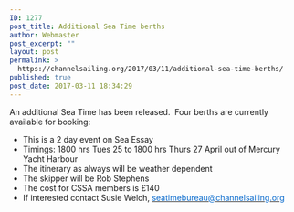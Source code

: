 ```yaml
---
ID: 1277
post_title: Additional Sea Time berths
author: Webmaster
post_excerpt: ""
layout: post
permalink: >
  https://channelsailing.org/2017/03/11/additional-sea-time-berths/
published: true
post_date: 2017-03-11 18:34:29
---
```

An additional Sea Time has been released.  Four berths are currently available for booking:
<ul>
	<li>This is a 2 day event on Sea Essay</li>
	<li>Timings: 1800 hrs Tues 25 to 1800 hrs Thurs 27 April out of Mercury Yacht Harbour</li>
	<li>The itinerary as always will be weather dependent</li>
	<li>The skipper will be Rob Stephens</li>
	<li>The cost for CSSA members is £140</li>
	<li>If interested contact Susie Welch, <a href="mailto:seatimebureau@channelsailing.org?subject=Enquiry from CSD Website:"><span style="color:#0066cc;">seatimebureau@channelsailing.org</span></a></li>
</ul>
&nbsp;